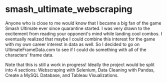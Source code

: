 # smash_ultimate_webscraping
Anyone who is close to me would know that I became a big fan of the game Smash Ultimate ever since quarantine started. I was very drawn to the excitement from reading your opponent's mind while landing cool combos. I eventually realized that maybe I could combine this interest for the game with my own career interest in data as well. So I decided to go on UltimateFrameData.com to see if I could do something with all of the characters' frame data.

Note that this is still a work in progress! Ideally the project would be split into 4 sections: Webscraping with Selenium, Data Cleaning with Pandas, Create a MySQL Database, and Tableau Visualizations.



